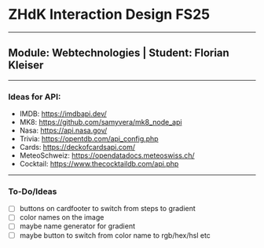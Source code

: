 # ZHdK Interaction Design FS25
___

## Module: Webtechnologies | Student: Florian Kleiser

___

### Ideas for API:
- IMDB: https://imdbapi.dev/ 
- MK8: https://github.com/samyvera/mk8_node_api
- Nasa: https://api.nasa.gov/
- Trivia: https://opentdb.com/api_config.php
- Cards: https://deckofcardsapi.com/
- MeteoSchweiz: https://opendatadocs.meteoswiss.ch/
- Cocktail: https://www.thecocktaildb.com/api.php

___

### To-Do/Ideas
- [ ] buttons on cardfooter to switch from steps to gradient
- [ ] color names on the image
- [ ] maybe name generator for gradient
- [ ] maybe button to switch from color name to rgb/hex/hsl etc